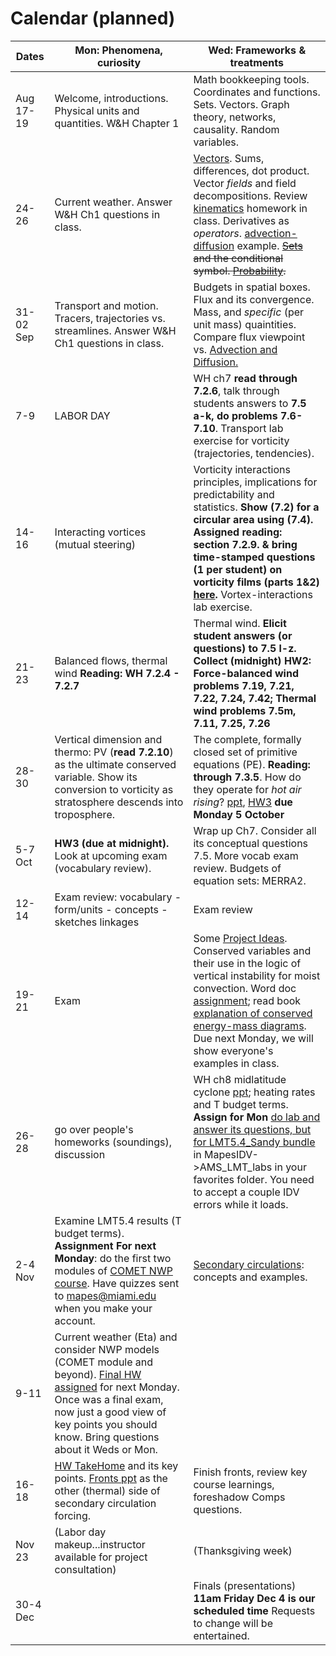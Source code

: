 # Calendar (planned) 

Dates	|Mon: Phenomena, curiosity	|Wed: Frameworks & treatments 
-------|------------- | ------------- 
Aug 17-19	|Welcome, introductions. Physical units and quantities. W&H Chapter 1	|Math bookkeeping tools. Coordinates and functions. Sets. Vectors. Graph theory, networks, causality. Random variables. 
24-26	|Current weather. Answer W&H Ch1 questions in class.	|[Vectors](https://www.feynmanlectures.caltech.edu/I_11.html). Sums, differences, dot product. Vector *fields* and field decompositions. Review [kinematics](https://colab.research.google.com/drive/1uY31iYu5dZ5E9F-UoYrpWQf4UnJLvoKG?usp=sharing) homework in class. Derivatives as *operators*. [advection-diffusion](https://github.com/ATMOcanes/ATM651_2020/blob/master/Grammar/Advection_diffusion.demos.pdf) example. ~~[Sets](https://en.wikipedia.org/wiki/Set_(mathematics)#Set-builder_notation) and the conditional symbol. [Probability](https://hyp.is/7oMpMudFEeqKjO-LQbqjew/en.wikipedia.org/wiki/Probability_interpretations).~~ 
31-02 Sep	|Transport and motion. Tracers, trajectories vs. streamlines.  Answer W&H Ch1 questions in class.	|Budgets in spatial boxes. Flux and its convergence. Mass, and *specific* (per unit mass) quaintities.  Compare flux viewpoint vs. [Advection and Diffusion.](https://github.com/ATMOcanes/ATM651_2020/blob/master/Grammar/Advection_diffusion.demos.pdf) 
7-9	|LABOR DAY 	| WH ch7 **read through 7.2.6**, talk through students answers to **7.5 a-k, do problems 7.6-7.10**. Transport lab exercise for vorticity (trajectories, tendencies).|
|14-16	|Interacting vortices (mutual steering) |Vorticity interactions principles, implications for predictability and statistics. **Show (7.2) for a circular area using (7.4). Assigned reading: section 7.2.9. & bring time-stamped questions (1 per student) on vorticity films (parts 1&2) [here](http://web.mit.edu/hml/ncfmf.html).** Vortex-interactions lab exercise.
21-23	|Balanced flows, thermal wind **Reading: WH 7.2.4 - 7.2.7**	|Thermal wind. **Elicit student answers (or questions) to 7.5 l-z.	Collect (midnight) HW2: Force-balanced wind problems 7.19, 7.21, 7.22, 7.24, 7.42; Thermal wind problems 7.5m, 7.11, 7.25, 7.26** 	
28-30	| Vertical dimension and thermo: PV (**read 7.2.10**) as the ultimate conserved variable. Show its conversion to vorticity as stratosphere descends into troposphere. |The complete, formally closed set of primitive equations (PE). **Reading: through 7.3.5**. How do they operate for *hot air rising*? [ppt](https://github.com/ATMOcanes/ATM651_2020/tree/master/Class_sessions/2020-09-29%20PE%20view%20of%20how%20hot%20air%20rises), [HW3](https://github.com/ATMOcanes/ATM651_2020/blob/master/Exam_and_problems/HW3.PE_hotairrises.how.pdf) **due Monday 5 October**
5-7 Oct	|**HW3 (due at midnight).** Look at upcoming exam (vocabulary review). | Wrap up Ch7. Consider all its conceptual questions 7.5. More vocab exam review. Budgets of equation sets: MERRA2. 
12-14	|Exam review: vocabulary - form/units - concepts - sketches linkages | Exam review  
19-21	| Exam| Some [Project Ideas](https://github.com/ATMOcanes/ATM651_2020/blob/master/ProjectIdeas.md). Conserved variables and their use in the logic of vertical instability for moist convection. Word doc [assignment](https://github.com/ATMOcanes/ATM651_2020/blob/master/Exam_and_problems/HW4_MSEplots_soundings.docx); read book [explanation of conserved energy-mass diagrams](https://github.com/ATMOcanes/ATM651_2020/blob/master/Exam_and_problems/Chapter4_LiftedParcelBuoy.pdf).  Due next Monday, we will show everyone's examples in class. 
26-28	|  go over people's homeworks (soundings), discussion	| WH ch8 midlatitude cyclone [ppt](https://github.com/ATMOcanes/ATM651_2020/blob/master/Wallace_Hobbs_ch8_Nov10_storm.ppt); heating rates and T budget terms. **Assign for Mon** [do lab and answer its questions, but for LMT5.4_Sandy bundle](https://github.com/ATMOcanes/ATM651_2020/blob/master/Exam_and_problems/Heatingrates_MERRA_LMTpages.pdf) in MapesIDV->AMS_LMT_labs in your favorites folder. You need to accept a couple IDV errors while it loads. 
2-4 Nov	| Examine LMT5.4 results (T budget terms). **Assignment For next Monday**: do the first two modules of [COMET NWP course](https://www.meted.ucar.edu/training_course.php?id=21). Have quizzes sent to mapes@miami.edu when you make your account.	| [Secondary circulations](https://en.wikipedia.org/wiki/Secondary_flow): concepts and examples.
9-11	|	Current weather (Eta) and consider NWP models (COMET module and beyond). [Final HW assigned](https://github.com/ATMOcanes/ATM651_2020/blob/master/Exam_and_problems/TakeHomeFinalHW.pdf) for next Monday. Once was a final exam, now just a good view of key points you should know. Bring questions about it Weds or Mon. | 
16-18	|	[HW TakeHome](https://github.com/ATMOcanes/ATM651_2020/blob/master/Exam_and_problems/TakeHomeFinalHW.pdf) and its key points. [Fronts ppt](https://github.com/ATMOcanes/ATM651_2020/blob/master/Logic/MSM_Textbook_ch6_fronts.pptx) as the other (thermal) side of secondary circulation forcing. | Finish fronts, review key course learnings, foreshadow Comps questions. 
Nov 23	|(Labor day makeup...instructor available for project consultation)	|(Thanksgiving week)
30-4 Dec	|       | Finals (presentations)  **11am Friday Dec 4 is our scheduled time** Requests to change will be entertained.
